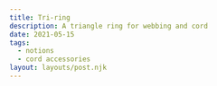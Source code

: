 ```yaml
---
title: Tri-ring
description: A triangle ring for webbing and cord
date: 2021-05-15
tags:
  - notions
  - cord accessories
layout: layouts/post.njk
---
```



